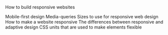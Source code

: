 How to build responsive websites

Mobile-first design
Media-queries
Sizes to use for responsive web design
How to make a website responsive
The differences between responsive and adaptive design
CSS units that are used to make elements flexible
